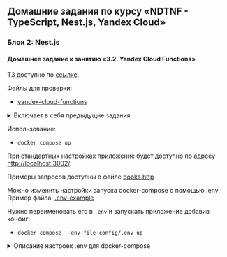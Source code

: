 ## Домашние задания по курсу «NDTNF - TypeScript, Nest.js, Yandex Cloud»

### Блок 2: Nest.js


#### Домашнее задание к занятию «3.2. Yandex Cloud Functions»

ТЗ доступно по [ссылке](https://github.com/netology-code/ndtnf-homeworks/tree/master/014-Yandex-Cloud-Functions).

Файлы для проверки:
* [yandex-cloud-functions](yandex-cloud-functions)

<details>
<summary>Включает в себя предыдущие задания</summary>

<details>

<summary>Домашнее задание к занятию «2.2. Погружение в Nest.js»</summary>

ТЗ доступно по [ссылке](https://github.com/netology-code/ndtnf-homeworks/tree/master/006-nestjs-ext).
</details>

<details>

<summary>Домашнее задание к занятию «2.3. Подключение базы данных к Nest.js: модуль для MongoDB»</summary>

ТЗ доступно по [ссылке](https://github.com/netology-code/ndtnf-homeworks/tree/master/008-nestjs-db).
</details>

<details>
<summary>Домашнее задание к занятию «2.4. Потоки RxJS»</summary>

ТЗ доступно по [ссылке](https://github.com/netology-code/ndtnf-homeworks/tree/master/009-rxjs).

Быстрый переход к файлам с решением:
[rxjs-example.service.ts](books-library/src/modules/rxjs-example/rxjs-example.service.ts)

Можно проверить результат командой (`поисковой_запрос` заменить на необходимую фразу):
`curl http://localhost:3002/rxjs-example/repositories/поисковой_запрос`
</details>

<details>
<summary>Домашнее задание к занятию «2.5. Валидация и обработка ошибок. Interceptors, pipes»</summary>

ТЗ доступно по [ссылке](https://github.com/netology-code/ndtnf-homeworks/tree/master/010-nestjs-validation).

Быстрый переход к файлам с решением:
* Задание 1. [format-response.interceptor.ts](books-library/src/interceptors/format-response.interceptor.ts)
* Задание 2. [id.validation.pipe.ts](books-library/src/validators/id.validation.pipe.ts)
* Задание 3. [dto.validation.pipe.ts](books-library/src/validators/dto.validation.pipe.ts)
* Задание 4. [unified.exception.filter.ts](books-library/src/filters/unified.exception.filter.ts)
</details>

<details>
<summary>Домашнее задание к занятию «2.6. Аутентификация в NestJS, Passport.js, Guards»</summary>

ТЗ доступно по [ссылке](https://github.com/netology-code/ndtnf-homeworks/tree/master/011-nestjs-authentication).
</details>

<details>
<summary>Домашнее задание к занятию «2.7. Тестирование. Библиотека Jest»</summary>

ТЗ доступно по [ссылке](https://github.com/netology-code/ndtnf-homeworks/tree/master/012-Test-Jest).

Файлы с тестами:
* [books.service.spec.ts](books-library/src/modules/books/books.service.spec.ts)
* [books.controller.spec.ts](books-library/src/modules/books/books.controller.spec.ts)
* [e2e.books.service.spec.ts](books-library/src/modules/books/e2e.books.service.spec.ts)
</details>

<details>
<summary>Домашнее задание к занятию «2.8. Вебсокеты в NestJS»</summary>

ТЗ доступно по [ссылке](https://github.com/netology-code/ndtnf-homeworks/tree/master/016-websocket-NESTJS).

Файлы для проверки:
* [app.gateway.ts](books-library/src/app.gateway.ts) (AppGateway)
* [index.html](books-library/http/index.html) (для тестирования WebSocket)
</details>

</details>

Использование:
* `docker compose up`

При стандартных настройках приложение будет доступно по адресу [http://localhost:3002/](http://localhost:3002/).

Примеры запросов доступны в файле [books.http](books-library/http/books.http)

Можно изменить настройки запуска docker-compose с помощью .env. Пример файла: [.env-example](config/.env.example)

Нужно переименовать его в `.env` и запускать приложение добавив конфиг:
* `docker compose --env-file config/.env up`

<details>
<summary>Описание настроек .env для docker-compose</summary>

* `DB_NAME` - название БД
* `DB_USERNAME` - имя пользователя
* `DB_PASSWORD` - имя пользователя

Важно! Вышеуказанные настройки корректно проинициализируются в MongoDB только при первом запуске.
Если в дальнейшем их изменить, то эффекта не будет. Для применения нужно будет очистить папку `db` и после этого запускать `docker-compose`

* `LIBRARY_SERVICE_PORT` - порт, по которому будет доступно приложение библиотека на локальном компьютере
* `MONGODB_PORT` - внешний порт для подключения к MongoDb
* `MONGO_EXPRESS_PORT` - внешний порт, по которому будет доступна админка MONGO EXPRESS
</details>


